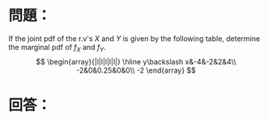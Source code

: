 # 問題：
If the joint pdf of the r.v's $X$ and $Y$ is given by the following table, determine the marginal pdf of $f_X$ and $f_Y$.
$$
\begin{array}{|l|l|l|l|l|}
\hline
y\backslash x&-4&-2&2&4\\
-2&0&0.25&0&0\\
-2
\end{array}
$$
# 回答：